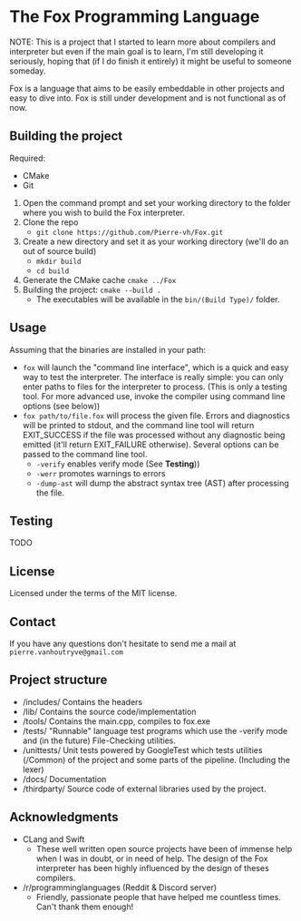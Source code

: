 # The Fox Programming Language
NOTE: This is a project that I started to learn more about compilers and interpreter but even if the main goal is to learn, I'm still developing it seriously, hoping that (if I do finish it entirely) it might be useful to someone someday.

Fox is a language that aims to be easily embeddable in other projects and easy to dive into. Fox is still under development and is not functional as of now.

## Building the project
Required:
 * CMake
 * Git

1. Open the command prompt and set your working directory to the folder where you wish to build the Fox interpreter.
1. Clone the repo
   * `git clone https://github.com/Pierre-vh/Fox.git`
1. Create a new directory and set it as your working directory (we'll do an out of source build)
   * `mkdir build`
   * `cd build`
1. Generate the CMake cache `cmake ../Fox`
1. Building the project: `cmake --build .`
    * The executables will be available in the `bin/(Build Type)/` folder.

## Usage

Assuming that the binaries are installed in your path:
* `fox` will launch the "command line interface", which is a quick and easy way to test the interpreter. The interface is really simple: you can only enter paths to files for the interpreter to process. (This is only a testing tool. For more advanced use, invoke the compiler using command line options (see below))
* `fox path/to/file.fox` will process the given file. Errors and diagnostics will be printed to stdout, and the command line tool will return EXIT_SUCCESS if the file was processed without any diagnostic being emitted (it'll return EXIT_FAILURE otherwise). Several  options can be passed to the command line tool.
  * `-verify` enables verify mode (See **Testing**))
  * `-werr` promotes warnings to errors
  * `-dump-ast` will dump the abstract syntax tree (AST) after processing the file.


## Testing
  TODO

## License
Licensed under the terms of the MIT license. 

## Contact
If you have any questions don't hesitate to send me a mail at `pierre.vanhoutryve@gmail.com`

## Project structure
* /includes/ Contains the headers
* /lib/ Contains the source code/implementation
* /tools/ Contains the main.cpp, compiles to fox.exe
* /tests/ "Runnable" language test programs which use the -verify mode and (in the future) File-Checking utilities.
* /unittests/ Unit tests powered by GoogleTest which tests utilities (/Common) of the project and some parts of the pipeline. (Including the lexer)
* /docs/ Documentation
* /thirdparty/ Source code of external libraries used by the project.

## Acknowledgments
* CLang and Swift
  * These well written open source projects have been of immense help when I was in doubt, or in need of help.
    The design of the Fox interpreter has been highly influenced by the design of theses compilers. 
* /r/programminglanguages (Reddit & Discord server)
  * Friendly, passionate people that have helped me countless times. Can't thank them enough!
